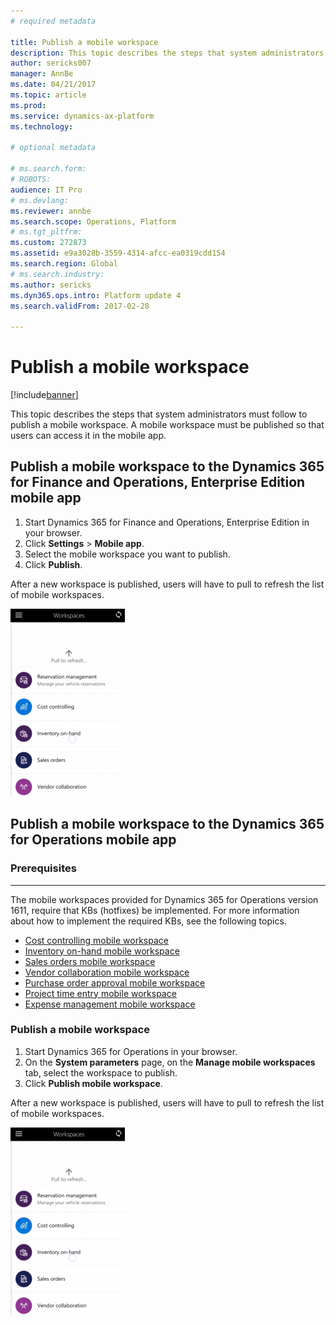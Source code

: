 ```yaml
---
# required metadata

title: Publish a mobile workspace
description: This topic describes the steps that system administrators must follow to publish a mobile workspace. A mobile workspace must be published so that users can access it in the mobile app. 
author: sericks007
manager: AnnBe
ms.date: 04/21/2017
ms.topic: article
ms.prod: 
ms.service: dynamics-ax-platform
ms.technology: 

# optional metadata

# ms.search.form: 
# ROBOTS: 
audience: IT Pro
# ms.devlang: 
ms.reviewer: annbe
ms.search.scope: Operations, Platform
# ms.tgt_pltfrm: 
ms.custom: 272873
ms.assetid: e9a3028b-3559-4314-afcc-ea0319cdd154
ms.search.region: Global
# ms.search.industry: 
ms.author: sericks
ms.dyn365.ops.intro: Platform update 4
ms.search.validFrom: 2017-02-28

---
```


# Publish a mobile workspace

[!include[banner](../includes/banner.md)]


This topic describes the steps that system administrators must follow to publish a mobile workspace. A mobile workspace must be published so that users can access it in the mobile app. 

## Publish a mobile workspace to the Dynamics 365 for Finance and Operations, Enterprise Edition mobile app

1. Start Dynamics 365 for Finance and Operations, Enterprise Edition in your browser.
2. Click **Settings** > **Mobile app**.
3. Select the mobile workspace you want to publish.
4. Click **Publish**.

After a new workspace is published, users will have to pull to refresh the list of mobile workspaces. 

[![Pull to refresh](./media/pull-to-refresh-list-of-workspaces-183x300.png)](./media/pull-to-refresh-list-of-workspaces.png)

## Publish a mobile workspace to the Dynamics 365 for Operations mobile app

### Prerequisites
-------------

The mobile workspaces provided for Dynamics 365 for Operations version 1611, require that KBs (hotfixes) be implemented. For more information about how to implement the required KBs, see the following topics.

- [Cost controlling mobile workspace](dynamics365/operations/financials/cost-accounting/cost-controlling-mobile-workspace)
- [Inventory on-hand mobile workspace](/dynamics365/operations/supply-chain/inventory/inventory-on-hand-mobile-workspace)
- [Sales orders mobile workspace](/dynamics365/operations/supply-chain/sales-marketing/sales-orders-mobile-workspace)
- [Vendor collaboration mobile workspace](/dynamics365/operations/supply-chain/procurement/vendor-collaboration-mobile-workspace)
- [Purchase order approval mobile workspace](/dynamics365/operations/supply-chain/procurement/purchase-order-mobile-workspace)
- [Project time entry mobile workspace](/dynamics365/operations/financials/project-management/project-time-entry-mobile-workspace)
- [Expense management mobile workspace](/dynamics365/operations/financials/expense-management/expense-management-mobile-workspace)

### Publish a mobile workspace
1.  Start Dynamics 365 for Operations in your browser.
2.  On the **System parameters** page, on the **Manage mobile workspaces** tab, select the workspace to publish.
3.  Click **Publish mobile workspace**.

After a new workspace is published, users will have to pull to refresh the list of mobile workspaces. 

[![Pull to refresh](./media/pull-to-refresh-list-of-workspaces-183x300.png)](./media/pull-to-refresh-list-of-workspaces.png)





